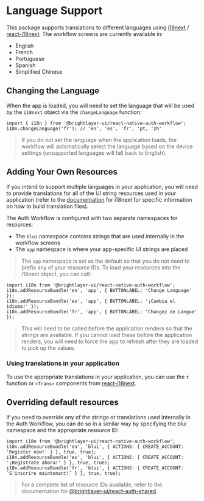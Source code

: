 # Language Support

This package supports translations to different languages using [i18next](https://www.i18next.com/) / [react-i18next](https://github.com/i18next/react-i18next). The workflow screens are currently available in:

-   English
-   French
-   Portuguese
-   Spanish
-   Simplified Chinese

## Changing the Language

When the app is loaded, you will need to set the language that will be used by the `i18next` object via the `changeLanguage` function:

```tsx
import { i18n } from '@brightlayer-ui/react-native-auth-workflow';
i18n.changeLanguage('fr'); // 'en', 'es', 'fr', 'pt, 'zh'
```

> If you do not set the language when the application loads, the workflow will automatically select the language based on the device settings (unsupported languages will fall back to English).

## Adding Your Own Resources

If you intend to support multiple languages in your application, you will need to provide translations for all of the UI string resources used in your application (refer to the [documentation](https://www.i18next.com/overview/getting-started) for i18next for specific information on how to build translation files).

The Auth Workflow is configured with two separate namespaces for resources:

-   The `blui` namespace contains strings that are used internally in the workflow screens
-   The `app` namespace is where your app-specific UI strings are placed

> The `app` namespace is set as the default so that you do not need to prefix any of your resource IDs.
> To load your resources into the i18next object, you can call:

```tsx
import i18n from '@brightlayer-ui/react-native-auth-workflow';
i18n.addResourceBundle('en', 'app', { BUTTONLABEL: 'Change Language' });
i18n.addResourceBundle('es', 'app', { BUTTONLABEL: '¡Cambia el idioma!' });
i18n.addResourceBundle('fr', 'app', { BUTTONLABEL: 'Changez de Langue' });
```

> This will need to be called before the application renders so that the strings are available. If you cannot load these before the application renders, you will need to force the app to refresh after they are loaded to pick up the values.

### Using translations in your application

To use the appropriate translations in your application, you can use the `t` function or `<Trans>` components from [react-i18next](https://github.com/i18next/react-i18next).

## Overriding default resources

If you need to override any of the strings or translations used internally in the Auth Workflow, you can do so in a similar way by specifying the blui namespace and the appropriate resource ID:

```tsx
import i18n from '@brightlayer-ui/react-native-auth-workflow';
i18n.addResourceBundle('en', 'blui', { ACTIONS: { CREATE_ACCOUNT: 'Register now!' } }, true, true);
i18n.addResourceBundle('es', 'blui', { ACTIONS: { CREATE_ACCOUNT: '¡Regístrate ahora!' } }, true, true);
i18n.addResourceBundle('fr', 'blui', { ACTIONS: { CREATE_ACCOUNT: `S'inscrire maintenant!` } }, true, true);
```

> For a complete list of resource IDs available, refer to the documentation for [@brightlayer-ui/react-auth-shared](https://github.com/brightlayer-ui/react-auth-shared/blob/master/src/data/translations/english.ts).
